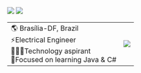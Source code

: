 
<div>
    <a href="https://www.linkedin.com/in/eng-david" target="_blank"><img src="https://img.shields.io/badge/-LinkedIn-%230077B5?style=for-the-badge&logo=linkedin&logoColor=white" target="_blank"></a>
    <a href = "mailto:david.volt@outlook.com"><img src="https://img.shields.io/badge/-Email-white?style=for-the-badge&logo=gmail&logoColor=white&color=red" target="_blank"></a>
</div>

<table>
  	<tr>
    	<td>
            🌎 Brasília-DF, Brazil<br>
            ⚡️Electrical Engineer<br>
            👨🏻‍💻Technology aspirant<br>
            📍Focused on learning Java & C#<br>
    	</td>
        <td>
            <div>
                <a href="https://github.com/eng-david">
                <img src="https://github-readme-stats.vercel.app/api/top-langs/?username=eng-david&langs_count=7&theme=dark&layout=compact"/>
                </a>
            </div>
        </td>
    </tr>
</table>

<!--
<div align="center">
  <a href="https://github.com/eng-david">
  <img height="180em" src="https://github-readme-stats.vercel.app/api?username=eng-david&show_icons=true&theme=dark&include_all_commits=true&count_private=true"/>
  <img height="180em" src="https://github-readme-stats.vercel.app/api/top-langs/?username=eng-david&layout=compact&langs_count=7&theme=dark"/>
</div>
-->
